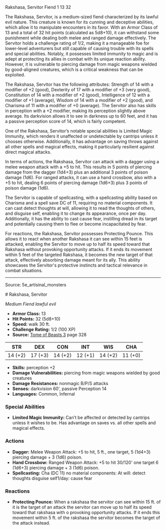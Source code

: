 <MonsterName/>Rakshasa, Servitor</MonsterName>
<CreatureType/>Fiend</CreatureType>
<CR/>1</CR>
<AC/>13</AC>
<HP/>32</HP>
<summary>The Rakshasa, Servitor, is a medium-sized fiend characterized by its lawful evil nature. This creature is known for its cunning and deceptive abilities, which allow it to manipulate encounters in its favor. With an Armor Class of 13 and a total of 32 hit points (calculated as 5d8+10), it can withstand some punishment while dealing both melee and ranged damage effectively. The Servitor holds a challenge rating of 1/2, making it a manageable foe for lower-level adventurers but still capable of causing trouble with its spells and special abilities. Notably, it possesses limited immunity to magic and is adept at protecting its allies in combat with its unique reaction ability. However, it is vulnerable to piercing damage from magic weapons wielded by good-aligned creatures, which is a critical weakness that can be exploited.</summary>

<detail>

The Rakshasa, Servitor has the following attributes: Strength of 14 with a modifier of +2 (good), Dexterity of 17 with a modifier of +3 (very good), Constitution of 14 with a modifier of +2 (good), Intelligence of 12 with a modifier of +1 (average), Wisdom of 14 with a modifier of +2 (good), and Charisma of 11 with a modifier of +0 (average). The Servitor also has skills in perception with a +2 modifier, making its perception slightly above average. Its darkvision allows it to see in darkness up to 60 feet, and it has a passive perception score of 14, which is fairly competent.

One of the Rakshasa, Servitor’s notable special abilities is Limited Magic Immunity, which renders it unaffected or undetectable by cantrips unless it chooses otherwise. Additionally, it has advantage on saving throws against all other spells and magical effects, making it particularly resilient against direct magical attacks.

In terms of actions, the Rakshasa, Servitor can attack with a dagger using a melee weapon attack with a +5 to hit. This results in 5 points of piercing damage from the dagger (1d4+3) plus an additional 3 points of poison damage (1d6). For ranged attacks, it can use a hand crossbow, also with a +5 to hit, dealing 6 points of piercing damage (1d6+3) plus 3 points of poison damage (1d6). 

The Servitor is capable of spellcasting, with a spellcasting ability based on Charisma and a spell save DC of 11, requiring no material components. It can cast detect thoughts at will, allowing it to read the thoughts of others, and disguise self, enabling it to change its appearance, once per day. Additionally, it has the ability to cast cause fear, instilling dread in its target and potentially causing them to flee or become incapacitated by fear.

For reactions, the Rakshasa, Servitor possesses Protecting Pounce. This allows it to react when another Rakshasa it can see within 15 feet is attacked, enabling the Servitor to move up to half its speed toward that Rakshasa without provoking opportunity attacks. If it ends its movement within 5 feet of the targeted Rakshasa, it becomes the new target of that attack, effectively absorbing damage meant for its ally. This ability showcases the Servitor's protective instincts and tactical relevance in combat situations.</detail>



---

Source: 5e_artisinal_monsters

<statblock>
# Rakshasa, Servitor

*Medium* *Fiend* *lawful evil*

- **Armor Class:** 13
- **Hit Points:** 32 (5d8+10)
- **Speed:** walk 30 ft.
- **Challenge Rating:** 1/2 (100 XP)
- **Source:** [Tome of Beasts 3](https://koboldpress.com/kpstore/product/tome-of-beasts-3-for-5th-edition/) page 328

| STR | DEX | CON | INT | WIS | CHA |
| --- | --- | --- | --- | --- | --- |
| 14 (+2) | 17 (+3) | 14 (+2) | 12 (+1) | 14 (+2) | 11 (+0) |

- **Skills:** perception +2
- **Damage Vulnerabilities:** piercing from magic weapons wielded by good creatures
- **Damage Resistances:** nonmagic B/P/S attacks
- **Senses:** darkvision 60', passive Perception 14
- **Languages:** Common, Infernal

### Special Abilities

- **Limited Magic Immunity:** Can’t be affected or detected by cantrips unless it wishes to be. Has advantage on saves vs. all other spells and magical effects.

### Actions

- **Dagger:** Melee Weapon Attack: +5 to hit, 5 ft., one target, 5 (1d4+3) piercing damage + 3 (1d6) poison.
- **Hand Crossbow:** Ranged Weapon Attack: +5 to hit 30/120' one target 6 (1d6+3) piercing damage + 3 (1d6) poison.
- **Spellcasting:** Cha (DC 11) no material components: At will: detect thoughts disguise self1/day: cause fear

### Reactions

- **Protecting Pounce:** When a rakshasa the servitor can see within 15 ft. of it is the target of an attack the servitor can move up to half its speed toward that rakshasa with o provoking opportunity attacks. If it ends this movement within 5 ft. of the rakshasa the servitor becomes the target of the attack instead.


</statblock>


